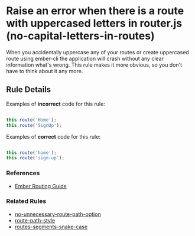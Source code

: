 # Raise an error when there is a route with uppercased letters in router.js (no-capital-letters-in-routes)

When you accidentally uppercase any of your routes or create uppercased route using ember-cli the application will crash without any clear information what's wrong. This rule makes it more obvious, so you don't have to think about it any more.


## Rule Details

Examples of **incorrect** code for this rule:

```js

this.route('Home');
this.route('SignUp');

```

Examples of **correct** code for this rule:

```js

this.route('home');
this.route('sign-up');

```

### References

* [Ember Routing Guide](https://guides.emberjs.com/release/routing/)

### Related Rules

* [no-unnecessary-route-path-option](no-unnecessary-route-path-option.md)
* [route-path-style](route-path-style.md)
* [routes-segments-snake-case](routes-segments-snake-case.md)
